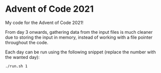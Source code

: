 # Advent of Code 2021

My code for the Advent of Code 2021!

From day 3 onwards, gathering data from the input files is much cleaner due to storing the input in memory, instead of working with a file pointer throughout the code.

Each day can be run using the following snippet (replace the number with the wanted day):

```sh
./run.sh 1
```
